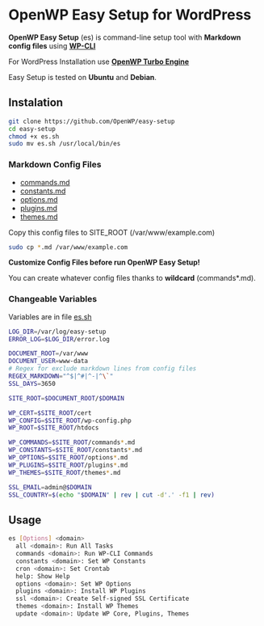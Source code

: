 # OpenWP Easy Setup for WordPress

__OpenWP Easy Setup__ (es) is command-line setup tool with __Markdown config files__ using __[WP-CLI](http://wp-cli.org)__

For WordPress Installation use __[OpenWP Turbo Engine](https://github.com/OpenWP/turbo-engine)__

Easy Setup is tested on __Ubuntu__ and __Debian__.

## Instalation

```sh
git clone https://github.com/OpenWP/easy-setup
cd easy-setup
chmod +x es.sh
sudo mv es.sh /usr/local/bin/es
```

### Markdown Config Files

- [commands.md](https://github.com/OpenWP/easy-setup/blob/master/commands.md)
- [constants.md](https://github.com/OpenWP/easy-setup/blob/master/constants.md)
- [options.md](https://github.com/OpenWP/easy-setup/blob/master/options.md)
- [plugins.md](https://github.com/OpenWP/easy-setup/blob/master/plugins.md)
- [themes.md](https://github.com/OpenWP/easy-setup/blob/master/themes.md)

Copy this config files to SITE_ROOT (/var/www/example.com)

```sh
sudo cp *.md /var/www/example.com
```

__Customize Config Files before run OpenWP Easy Setup!__

You can create whatever config files thanks to __wildcard__ (commands*.md).

### Changeable Variables

Variables are in file [es.sh](https://github.com/OpenWP/easy-setup/blob/master/es.sh)

```sh
LOG_DIR=/var/log/easy-setup
ERROR_LOG=$LOG_DIR/error.log

DOCUMENT_ROOT=/var/www
DOCUMENT_USER=www-data
# Regex for exclude markdown lines from config files
REGEX_MARKDOWN="^$|^#|^-|^\`"
SSL_DAYS=3650

SITE_ROOT=$DOCUMENT_ROOT/$DOMAIN

WP_CERT=$SITE_ROOT/cert
WP_CONFIG=$SITE_ROOT/wp-config.php
WP_ROOT=$SITE_ROOT/htdocs

WP_COMMANDS=$SITE_ROOT/commands*.md
WP_CONSTANTS=$SITE_ROOT/constants*.md
WP_OPTIONS=$SITE_ROOT/options*.md
WP_PLUGINS=$SITE_ROOT/plugins*.md
WP_THEMES=$SITE_ROOT/themes*.md

SSL_EMAIL=admin@$DOMAIN
SSL_COUNTRY=$(echo "$DOMAIN" | rev | cut -d'.' -f1 | rev)
```

## Usage

```sh
es [Options] <domain>
  all <domain>: Run All Tasks
  commands <domain>: Run WP-CLI Commands
  constants <domain>: Set WP Constants
  cron <domain>: Set Crontab
  help: Show Help
  options <domain>: Set WP Options
  plugins <domain>: Install WP Plugins
  ssl <domain>: Create Self-signed SSL Certificate
  themes <domain>: Install WP Themes
  update <domain>: Update WP Core, Plugins, Themes
```
